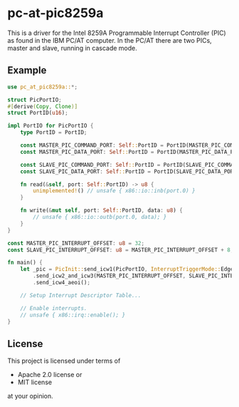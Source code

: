 # pc-at-pic8259a

This is a driver for the Intel 8259A Programmable Interrupt Controller (PIC) as found in the IBM PC/AT
computer. In the PC/AT there are two PICs, master and slave, running in cascade mode.

## Example

```rust
use pc_at_pic8259a::*;

struct PicPortIO;
#[derive(Copy, Clone)]
struct PortID(u16);

impl PortIO for PicPortIO {
    type PortID = PortID;

    const MASTER_PIC_COMMAND_PORT: Self::PortID = PortID(MASTER_PIC_COMMAND_PORT_RAW);
    const MASTER_PIC_DATA_PORT: Self::PortID = PortID(MASTER_PIC_DATA_PORT_RAW);

    const SLAVE_PIC_COMMAND_PORT: Self::PortID = PortID(SLAVE_PIC_COMMAND_PORT_RAW);
    const SLAVE_PIC_DATA_PORT: Self::PortID = PortID(SLAVE_PIC_DATA_PORT_RAW);  

    fn read(&self, port: Self::PortID) -> u8 {
        unimplemented!() // unsafe { x86::io::inb(port.0) }
    }

    fn write(&mut self, port: Self::PortID, data: u8) {
        // unsafe { x86::io::outb(port.0, data); }
    }
}

const MASTER_PIC_INTERRUPT_OFFSET: u8 = 32;
const SLAVE_PIC_INTERRUPT_OFFSET: u8 = MASTER_PIC_INTERRUPT_OFFSET + 8;

fn main() {
    let _pic = PicInit::send_icw1(PicPortIO, InterruptTriggerMode::EdgeTriggered)
        .send_icw2_and_icw3(MASTER_PIC_INTERRUPT_OFFSET, SLAVE_PIC_INTERRUPT_OFFSET)
        .send_icw4_aeoi();

    // Setup Interrupt Descriptor Table...

    // Enable interrupts.
    // unsafe { x86::irq::enable(); }
}
```

## License

This project is licensed under terms of

* Apache 2.0 license or
* MIT license

at your opinion.
